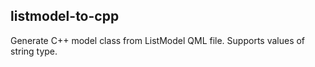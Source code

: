 ## listmodel-to-cpp
Generate C++ model class from ListModel QML file. Supports values of string type.
